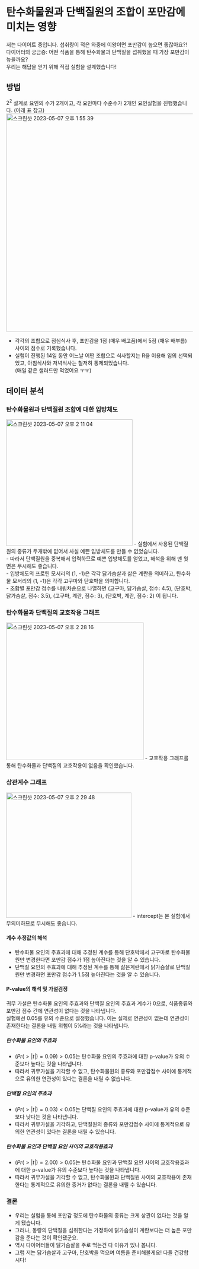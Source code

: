 # 탄수화물원과 단백질원의 조합이 포만감에 미치는 영향
저는 다이어트 중입니다. 섭취량이 적은 와중에 이왕이면 포만감이 높으면 좋잖아요?! 
다이어터의 궁금증: 어떤 식품을 통해 탄수화물과 단백질을 섭취했을 때 가장 포만감이 높을까요? <br>
우리는 해답을 얻기 위해 직접 실험을 설계했습니다! 
## 방법
$2^{2}$ 설계로 요인의 수가 2개이고, 각 요인마다 수준수가 2개인 요인실험을 진행했습니다. (아래 표 참고)
<img width="588" alt="스크린샷 2023-05-07 오후 1 55 39" src="https://user-images.githubusercontent.com/90596549/236658455-4348d37b-f454-4a07-b067-08df6f70119a.png"> <br>
- 각각의 조합으로 점심식사 후, 포만감을 1점 (매우 배고픔)에서 5점 (매우 배부름) 사이의 점수로 기록했습니다. <br>
- 실험이 진행된 14일 동안 어느날 어떤 조합으로 식사할지는 R을 이용해 임의 선택되었고, 아침식사와 저녁식사는 철저히 통제되었습니다.<br> 
(매일 같은 샐러드만 먹었어요 ㅜㅜ) <br>
## 데이터 분석 
### 탄수화물원과 단백질원 조합에 대한 입방체도 
<img width="341" alt="스크린샷 2023-05-07 오후 2 11 04" src="https://user-images.githubusercontent.com/90596549/236658956-39a79198-445e-43d0-a5cf-bd75b05b1079.png">
- 실험에서 사용된 단백질원의 종류가 두개밖에 없어서 사실 예쁜 입방체도를 만들 수 없었습니다. <br> 
- 따라서 단백질원을 중복해서 입력하므로 예쁜 입방체도를 얻었고, 해석을 위해 맨 윗면은 무시해도 좋습니다. <br>
- 입방체도의 프로틴 모서리의 (1, -1)은 각각 닭가슴살과 삶은 계란을 의미하고, 탄수화물 모서리의 (1, -1)은 각각 고구마와 단호박을 의미합니다. <br>
- 조합별 포만감 점수를 내림차순으로 나열하면 (고구마, 닭가슴살, 점수: 4.5), (단호박, 닭가슴살, 점수: 3.5), (고구마, 계란, 점수: 3), (단호박, 계란, 점수: 2) 이 됩니다. <br>

### 탄수화물과 단백질의 교호작용 그래프 
<img width="371" alt="스크린샷 2023-05-07 오후 2 28 16" src="https://user-images.githubusercontent.com/90596549/236659510-d359fdfa-64fe-49e1-b1c6-999c762f78c8.png">
- 교호작용 그래프를 통해 탄수화물과 단백질의 교호작용이 없음을 확인했습니다. 

### 상관계수 그래프
<img width="338" alt="스크린샷 2023-05-07 오후 2 29 48" src="https://user-images.githubusercontent.com/90596549/236659552-8b00923b-f949-4c1f-9155-bb97fa25fc56.png">
- intercept는 본 실험에서 무의미하므로 무시해도 좋습니다. <br>

#### 계수 추정값의 해석
- 탄수화물 요인의 주효과에 대해 추정된 계수를 통해 단호박에서 고구마로 탄수화물원만 변경한다면 포만감 점수가 1점 높아진다는 것을 알 수 있습니다. <br>
- 단백질 요인의 주효과에 대해 추정된 계수를 통해 삶은계란에서 닭가슴살로 단백질원만 변경하면 포만감 점수가 1.5점 높아진다는 것을 알 수 있습니다. <br>

#### P-value의 해석 및 가설검정
귀무 가설은 탄수화물 요인의 주효과와 단백질 요인의 주효과 계수가 0으로, 식품종류와 포만감 점수 간에 연관성이 없다는 것을 나타냅니다. <br> 
실험에선 0.05를 유의 수준으로 설정했습니다. 이는 실제로 연관성이 없는데 연관성이 존재한다는 결론을 내릴 위험이 5%라는 것을 나타냅니다. <br>
##### 탄수화물 요인의 주효과
- $(Pr(>|t|)=0.09) > 0.05$는 탄수화물 요인의 주효과에 대한 p-value가 유의 수준보다 높다는 것을 나타냅니다. <br>
- 따라서 귀무가설을 기각할 수 없고, 탄수화물원의 종류와 포만감점수 사이에 통계적으로 유의한 연관성이 있다는 결론을 내릴 수 없습니다.<br>
##### 단백질 요인의 주효과
- $(Pr(>|t|)=0.03) < 0.05$는 단백질 요인의 주효과에 대한 p-value가 유의 수준보다 낮다는 것을 나타냅니다. <br>
- 따라서 귀무가설을 기각하고, 단백질원의 종류와 포만감점수 사이에 통계적으로 유의한 연관성이 있다는 결론을 내릴 수 있습니다.<br>
##### 탄수화물 요인과 단백질 요인 사이의 교호작용효과
- $(Pr(>|t|)=2.00) > 0.05$는 탄수화물 요인과 단백질 요인 사이의 교호작용효과에 대한 p-value가 유의 수준보다 높다는 것을 나타냅니다. <br>
- 따라서 귀무가설을 기각할 수 없고, 탄수화물원과 단백질원 사이의 교호작용이 존재한다는 통계적으로 유의한 증거가 없다는 결론을 내릴 수 있습니다.<br>

### 결론
- 우리는 실험을 통해 포만감 정도에 탄수화물의 종류는 크게 상관이 없다는 것을 알게 됐습니다. <br>
- 그러나, 동량의 단백질을 섭취한다는 가정하에 닭가슴살이 계란보다는 더 높은 포만감을 준다는 것이 확인됐군요. <br>
- 역시 다이어터들이 닭가슴살을 주로 먹는건 다 이유가 있나 봅니다. 
- 그럼 저는 닭가슴살과 고구마, 단호박을 먹으며 여름을 준비해볼게요! 다들 건강합시다!
